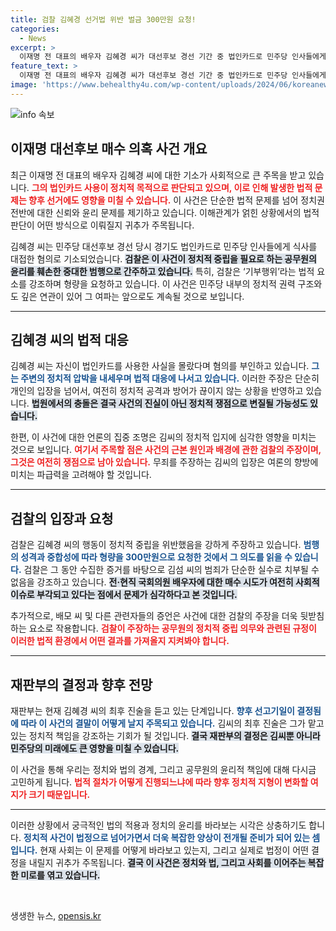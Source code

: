```yaml
---
title: 검찰 김혜경 선거법 위반 벌금 300만원 요청!
categories:
  - News
excerpt: >
  이재명 전 대표의 배우자 김혜경 씨가 대선후보 경선 기간 중 법인카드로 민주당 인사들에게 식사를 대접한 혐의로 검찰에 기소되며 벌금 300만원 구형. 김씨는 혐의를 부인하고 배모씨가 결제했음을 주장, 사건의 진실은 무엇일까? 클릭해 자세히 알아보세요!
feature_text: >
  이재명 전 대표의 배우자 김혜경 씨가 대선후보 경선 기간 중 법인카드로 민주당 인사들에게 식사를 대접한 혐의로 검찰에 기소되며 벌금 300만원 구형. 김씨는 혐의를 부인하고 배모씨가 결제했음을 주장, 사건의 진실은 무엇일까? 클릭해 자세히 알아보세요!
image: 'https://www.behealthy4u.com/wp-content/uploads/2024/06/koreanews.jpg'
---
```


<p><img src="https://www.behealthy4u.com/wp-content/uploads/2024/06/koreanews.jpg" alt="info 속보" /></p>

<h2 data-ke-size="size26">이재명 대선후보 매수 의혹 사건 개요</h2>

<p data-ke-size="size16">최근 이재명 전 대표의 배우자 김혜경 씨에 대한 기소가 사회적으로 큰 주목을 받고 있습니다. <b><span style="color: #ee2323;">그의 법인카드 사용이 정치적 목적으로 판단되고 있으며, 이로 인해 발생한 법적 문제는 향후 선거에도 영향을 미칠 수 있습니다.</span></b> 이 사건은 단순한 법적 문제를 넘어 정치권 전반에 대한 신뢰와 윤리 문제를 제기하고 있습니다. 이해관계가 얽힌 상황에서의 법적 판단이 어떤 방식으로 이뤄질지 귀추가 주목됩니다.</p>

<p data-ke-size="size16">김혜경 씨는 민주당 대선후보 경선 당시 경기도 법인카드로 민주당 인사들에게 식사를 대접한 혐의로 기소되었습니다. <b><span style="background-color: #21538527;">검찰은 이 사건이 정치적 중립을 필요로 하는 공무원의 윤리를 훼손한 중대한 범행으로 간주하고 있습니다.</span></b> 특히, 검찰은 ‘기부행위’라는 법적 요소를 강조하며 형량을 요청하고 있습니다. 이 사건은 민주당 내부의 정치적 권력 구조와도 깊은 연관이 있어 그 여파는 앞으로도 계속될 것으로 보입니다.</p>

<hr/>

<h2 data-ke-size="size26">김혜경 씨의 법적 대응</h2>

<p data-ke-size="size16">김혜경 씨는 자신이 법인카드를 사용한 사실을 몰랐다며 혐의를 부인하고 있습니다. <b><span style="color: #1a5490;">그는 주변의 정치적 압박을 내세우며 법적 대응에 나서고 있습니다.</span></b> 이러한 주장은 단순히 개인의 입장을 넘어서, 여전히 정치적 공격과 방어가 끊이지 않는 상황을 반영하고 있습니다. <b><span style="background-color: #21538527;">법원에서의 충돌은 결국 사건의 진실이 아닌 정치적 쟁점으로 변질될 가능성도 있습니다.</span></b></p>

<p data-ke-size="size16">한편, 이 사건에 대한 언론의 집중 조명은 김씨의 정치적 입지에 심각한 영향을 미치는 것으로 보입니다. <b><span style="color: #ee2323;">여기서 주목할 점은 사건의 근본 원인과 배경에 관한 검찰의 주장이며, 그것은 여전히 쟁점으로 남아 있습니다.</span></b> 무죄를 주장하는 김씨의 입장은 여론의 향방에 미치는 파급력을 고려해야 할 것입니다.</p>

<hr/>

<h2 data-ke-size="size26">검찰의 입장과 요청</h2>

<p data-ke-size="size16">검찰은 김혜경 씨의 행동이 정치적 중립을 위반했음을 강하게 주장하고 있습니다. <b><span style="color: #1a5490;">범행의 성격과 중합성에 따라 형량을 300만원으로 요청한 것에서 그 의도를 읽을 수 있습니다.</span></b> 검찰은 그 동안 수집한 증거를 바탕으로 김섬  씨의 범죄가 단순한 실수로 치부될 수 없음을 강조하고 있습니다. <b><span style="background-color: #21538527;">전·현직 국회의원 배우자에 대한 매수 시도가 여전히 사회적 이슈로 부각되고 있다는 점에서 문제가 심각하다고 본 것입니다.</span></b></p>

<p data-ke-size="size16">추가적으로, 배모 씨 및 다른 관련자들의 증언은 사건에 대한 검찰의 주장을 더욱 뒷받침하는 요소로 작용합니다. <b><span style="color: #ee2323;">검찰이 주장하는 공무원의 정치적 중립 의무와 관련된 규정이 이러한 법적 환경에서 어떤 결과를 가져올지 지켜봐야 합니다.</span></b></p>

<hr/>

<h2 data-ke-size="size26">재판부의 결정과 향후 전망</h2>

<p data-ke-size="size16">재판부는 현재 김혜경 씨의 최후 진술을 듣고 있는 단계입니다. <b><span style="color: #1a5490;">향후 선고기일이 결정됨에 따라 이 사건의 결말이 어떻게 날지 주목되고 있습니다.</span></b> 김씨의 최후 진술은 그가 맡고 있는 정치적 책임을 강조하는 기회가 될 것입니다. <b><span style="background-color: #21538527;">결국 재판부의 결정은 김씨뿐 아니라 민주당의 미래에도 큰 영향을 미칠 수 있습니다.</span></b></p>

<p data-ke-size="size16">이 사건을 통해 우리는 정치와 법의 경계, 그리고 공무원의 윤리적 책임에 대해 다시금 고민하게 됩니다. <b><span style="color: #ee2323;">법적 절차가 어떻게 진행되느냐에 따라 향후 정치적 지형이 변화할 여지가 크기 때문입니다.</span></b></p>

<hr/>

<p data-ke-size="size16">이러한 상황에서 궁극적인 법의 적용과 정치의 윤리를 바라보는 시각은 상충하기도 합니다. <b><span style="color: #1a5490;">정치적 사건이 법정으로 넘어가면서 더욱 복잡한 양상이 전개될 준비가 되어 있는 셈입니다.</span></b> 현재 사회는 이 문제를 어떻게 바라보고 있는지, 그리고 실제로 법정이 어떤 결정을 내릴지 귀추가 주목됩니다. <b><span style="background-color: #21538527;">결국 이 사건은 정치와 법, 그리고 사회를 이어주는 복잡한 미로를 엮고 있습니다.</span></b></p>

<p data-ke-size="size16">&nbsp;</p>
생생한 뉴스, <a href="https://opensis.kr" rel="dofollow">opensis.kr</a>


